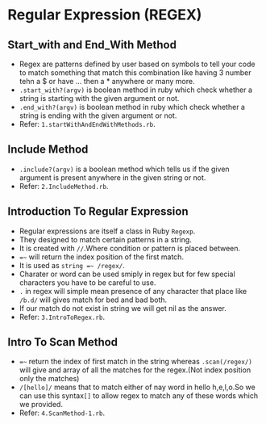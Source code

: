 # Regular Expression (REGEX)
 ## Start_with and End_With Method
  - Regex are patterns defined by user based on symbols to tell your code to match something that match this combination like having 3 number tehn a $ or have ... then a * anywhere or many more.
  - `.start_with?(argv)` is boolean method in ruby which check whether a string is starting with the given argument or not.
  - `.end_with?(argv)` is boolean method in ruby which check whether a string is ending with the given argument or not.
  - Refer: `1.startWithAndEndWithMethods.rb`.

 ## Include Method
  - `.include?(argv)` is a boolean method which tells us if the given argument is present anywhere in the given string or not.
  - Refer: `2.IncludeMethod.rb`.

 ## Introduction To Regular Expression
  - Regular expressions are itself a class in Ruby `Regexp`.
  - They designed to match certain patterns in a string.
  - It is created with `//`.Where condition or pattern is placed between.
  - `=~` will return the index position of the first match.
  - It is used as `string =~ /regex/`.
  - Charater or word can be used smiply in regex but for few special characters you have to be careful to use.
  - `.` in regex will simple mean presence of any character that place like `/b.d/` will gives match for bed and bad both.
  - If our match do not exist in string we will get nil as the answer.
  - Refer: `3.IntroToRegex.rb`.

 ## Intro To Scan Method
  - `=~` return the index of first match in the string whereas `.scan(/regex/)` will give and array of all the matches for the regex.(Not index position only the matches)
  - `/[hello]/` means that to match either of nay word in hello h,e,l,o.So we can use this syntax`[]` to allow regex to match any of these words which we provided.
  - Refer: `4.ScanMethod-1.rb`.